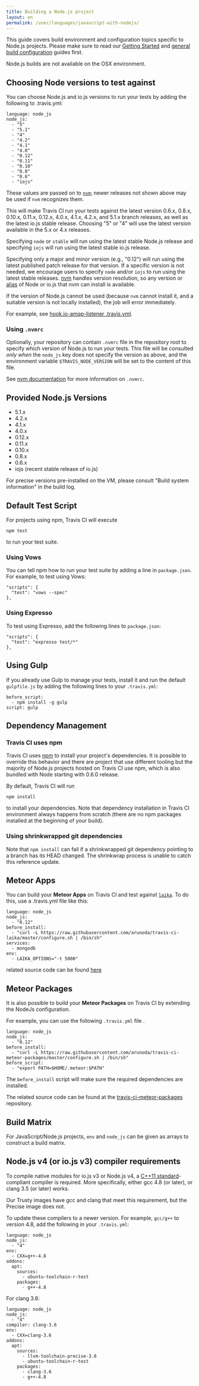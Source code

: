 ```yaml
---
title: Building a Node.js project
layout: en
permalink: /user/languages/javascript-with-nodejs/
---
```


<div id="toc"></div>

This guide covers build environment and configuration topics specific to Node.js projects. Please make sure to read our [Getting Started](/user/getting-started/) and [general build configuration](/user/customizing-the-build/) guides first.

Node.js builds are not available on the OSX environment.

## Choosing Node versions to test against

You can choose Node.js and io.js versions to run your tests by adding the following to .travis.yml:

    language: node_js
    node_js:
      - "5"
      - "5.1"
      - "4"
      - "4.2"
      - "4.1"
      - "4.0"
      - "0.12"
      - "0.11"
      - "0.10"
      - "0.8"
      - "0.6"
      - "iojs"

These values are passed on to [`nvm`](https://github.com/creationix/nvm);
newer releases not shown above may be used if `nvm` recognizes them.

This will make Travis CI run your tests against the latest version 0.6.x, 0.8.x, 0.10.x, 0.11.x, 0.12.x, 4.0.x, 4.1.x, 4.2.x, and 5.1.x branch releases, as well as the latest io.js stable release. Choosing "5" or "4" will use the latest version available in the 5.x or 4.x releases.

Specifying `node` or `stable` will run using the latest stable Node.js release and specifying `iojs` will run using the latest stable io.js release.

Specifying only a major and minor version (e.g., "0.12") will run using the latest published patch release for that version. If a specific version is not needed, we encourage users to specify `node` and/or `iojs` to run using the latest stable releases. [nvm](https://github.com/creationix/nvm) handles version resolution, so any version or [alias](https://github.com/creationix/nvm#usage) of Node or io.js that nvm can install is available.

If the version of Node.js cannot be used (because `nvm` cannot install it, and a suitable version is not locally installed),
the job will error immediately.

For example, see [hook.io-amqp-listener .travis.yml](https://github.com/scottyapp/hook.io-amqp-listener/blob/master/.travis.yml).

### Using `.nvmrc`

Optionally, your repository can contain `.nvmrc` file in the repository root to specify which
version of Node.js to run your tests.
This file will be consulted _only when_ the `node_js` key does not specify the version as above,
and the environment variable `$TRAVIS_NODE_VERSION` will be set to the content of this file.

See [nvm documentation](https://github.com/creationix/nvm#usage) for more information on `.nvmrc`.

## Provided Node.js Versions

* 5.1.x
* 4.2.x
* 4.1.x
* 4.0.x
* 0.12.x
* 0.11.x
* 0.10.x
* 0.8.x
* 0.6.x
* iojs (recent stable release of io.js)

For precise versions pre-installed on the VM, please consult "Build system information" in the build log.


## Default Test Script

For projects using npm, Travis CI will execute

    npm test

to run your test suite.

### Using Vows

You can tell npm how to run your test suite by adding a line in `package.json`. For example, to test using Vows:

    "scripts": {
      "test": "vows --spec"
    },


### Using Expresso

To test using Expresso, add the following lines to `package.json`:

    "scripts": {
      "test": "expresso test/*"
    },


## Using Gulp

If you already use Gulp to manage your tests, install it and run the default
`gulpfile.js` by adding the following lines to your `.travis.yml`:

```
before_script:
  - npm install -g gulp
script: gulp
```

## Dependency Management

### Travis CI uses npm

Travis CI uses [npm](http://npmjs.org/) to install your project's dependencies. It is possible to override this behavior and there are project that use different tooling but the majority of Node.js projects hosted on Travis CI use npm, which is also bundled with Node starting with 0.6.0 release.

By default, Travis CI will run

    npm install

to install your dependencies. Note that dependency installation in Travis CI environment always happens from scratch (there are no npm packages installed at the beginning of your build).

### Using shrinkwrapped git dependencies

Note that `npm install` can fail if a shrinkwrapped git dependency pointing to a branch has its HEAD
changed. The shrinkwrap process is unable to catch this reference update.

## Meteor Apps

You can build your **Meteor Apps** on Travis CI and test against
[`laika`](http://arunoda.github.io/laika/). To do this, use a .travis.yml file
like this:

    language: node_js
    node_js:
      - "0.12"
    before_install:
      - "curl -L https://raw.githubusercontent.com/arunoda/travis-ci-laika/master/configure.sh | /bin/sh"
    services:
      - mongodb
    env:
      - LAIKA_OPTIONS="-t 5000"

related source code can be found [here](https://github.com/arunoda/travis-ci-laika)

## Meteor Packages

It is also possible to build your **Meteor Packages** on Travis CI by extending the NodeJs configuration.

For example, you can use the following `.travis.yml` file .

    language: node_js
    node_js:
      - "0.12"
    before_install:
      - "curl -L https://raw.githubusercontent.com/arunoda/travis-ci-meteor-packages/master/configure.sh | /bin/sh"
    before_script:
      - "export PATH=$HOME/.meteor:$PATH"

The `before_install` script will make sure the required dependencies are installed.

The related source code can be found at the [travis-ci-meteor-packages](https://github.com/arunoda/travis-ci-meteor-packages) repository.


## Build Matrix

For JavaScript/Node.js projects, `env` and `node_js` can be given as arrays
to construct a build matrix.

## Node.js v4 (or io.js v3) compiler requirements

To compile native modules for io.js v3 or Node.js v4, a
[C++11 standard](https://en.wikipedia.org/wiki/C%2B%2B11)-compliant compiler is required.
More specifically, either gcc 4.8 (or later), or clang 3.5 (or later) works.

Our Trusty images have gcc and clang that meet this requirement, but the Precise image does not.

To update these compilers to a newer version.
For example, `gcc/g++` to version 4.8, add the following in your `.travis.yml`:

    language: node_js
    node_js:
      - "4"
    env:
      - CXX=g++-4.8
    addons:
      apt:
        sources:
          - ubuntu-toolchain-r-test
        packages:
          - g++-4.8

For clang 3.6:

    language: node_js
    node_js:
      - "4"
    compiler: clang-3.6
    env:
      - CXX=clang-3.6
    addons:
      apt:
        sources:
          - llvm-toolchain-precise-3.6
          - ubuntu-toolchain-r-test
        packages:
          - clang-3.6
          - g++-4.8
